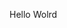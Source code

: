 Hello Wolrd






















































































































































































































































































































































































































































































































































































































































































































































































































































































































































































































































































































































































































































































































































































































































































































































































































































































































































































































































































































































































































































































































































































































































































































































































































































































































































































































































































































































































































































































































































































































































































































































































































































































































































































































